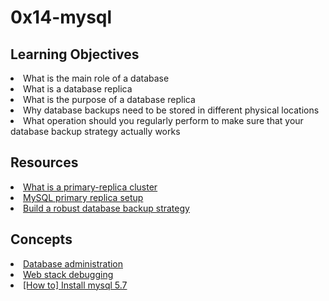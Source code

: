 # 0x14-mysql

## Learning Objectives
<li>What is the main role of a database</li>
<li>What is a database replica</li>
<li>What is the purpose of a database replica</li>
<li>Why database backups need to be stored in different physical locations</li>
<li>What operation should you regularly perform to make sure that your database backup strategy actually works</li>

## Resources
<li><a href="/rltoken/eojqG9FZbA6QVWN5P9cLzA" target="_blank" title="What is a primary-replica cluster">What is a primary-replica cluster</a> </li>
<li><a href="/rltoken/z2KVk2UKLMc0RvHMdJmYLg" target="_blank" title="MySQL primary replica setup">MySQL primary replica setup</a> </li>
<li><a href="/rltoken/BharnxaLb-BDDYFywzME2Q" target="_blank" title="Build a robust database backup strategy">Build a robust database backup strategy</a> </li>

## Concepts
<li>
<a href="https://intranet.alxswe.com/concepts/49">Database administration</a>
</li>
<li>
<a href="https://intranet.alxswe.com/concepts/68">Web stack debugging</a>
</li>
<li>
<a href="https://intranet.alxswe.com/concepts/100002">[How to] Install mysql 5.7</a>
</li>
